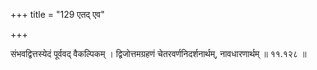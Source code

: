 +++
title = "129 एतद् एव"

+++

संभवद्वित्तस्येदं पूर्ववद् वैकल्पिकम् । द्विजोत्तमग्रहणं चेतरवर्णनिदर्शनार्थम्, नावधारणार्थम् ॥ ११.१२८ ॥